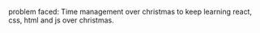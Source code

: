 problem faced:
Time management over christmas to keep learning react, css, html and js over christmas.
